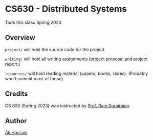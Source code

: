 # CS630 - Distributed Systems
Took this class Spring 2023.

## Overview
`project/` will hold the source code for the project.

`writing/` will hold all writing assignments (project proposal and project report.)

`resources/` will hold reading material (papers, books, slides). (Probably won't commit most of these).

## Credits
CS 630 (Spring 2023) was instructed by [Prof. Ram Durairajan](https://ix.cs.uoregon.edu/~ram/).

## Author
[Ali Hassani](https://alihassanijr.com)

